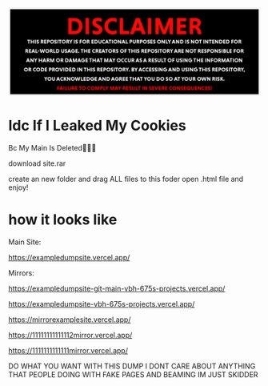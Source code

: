 <img src= https://github.com/I-Am-Jakoby/I-Am-Jakoby/raw/main/img/disclaimer.png width="600" alt="C#" />
</div>

# Idc If I Leaked My Cookies
Bc My Main Is Deleted🤣🤣🤣

download site.rar

create an new folder and drag ALL files to this foder open .html file and enjoy!

# how it looks like
Main Site:

https://exampledumpsite.vercel.app/

Mirrors:

https://exampledumpsite-git-main-vbh-675s-projects.vercel.app/

https://exampledumpsite-vbh-675s-projects.vercel.app/

https://mirrorexamplesite.vercel.app/

https://11111111111112mirror.vercel.app/

https://1111111111111mirror.vercel.app/


DO WHAT YOU WANT WITH THIS DUMP I DONT CARE ABOUT ANYTHING THAT PEOPLE DOING WITH FAKE PAGES AND BEAMING IM JUST SKIDDER
